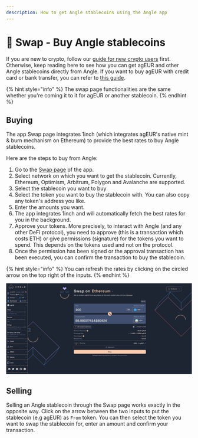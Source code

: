 ```yaml
---
description: How to get Angle stablecoins using the Angle app
---
```


# 💱 Swap - Buy Angle stablecoins

If you are new to crypto, follow our [guide for new crypto users](../../newbie.md) first. Otherwise, keep reading here to see how you can get agEUR and other Angle stablecoins directly from Angle. If you want to buy agEUR with credit card or bank transfer, you can refer to [this guide](./on-ramp-off-ramp.md).

{% hint style="info" %}
The swap page functionalities are the same whether you're coming it to it for agEUR or another stablecoin.
{% endhint %}

## Buying

The app Swap page integrates 1inch (which integrates agEUR's native mint & burn mechanism on Ethereum) to provide the best rates to buy Angle stablecoins.

Here are the steps to buy from Angle:

1. Go to the [Swap page](https://app.angle.money/swap) of the app.
2. Select network on which you want to get the stablecoin. Currently, Ethereum, Optimism, Arbitrum, Polygon and Avalanche are supported.
3. Select the stablecoin you want to buy
4. Select the token you want to buy the stablecoin with. You can also copy any token's address you like.
5. Enter the amounts you want.
6. The app integrates 1inch and will automatically fetch the best rates for you in the background.
7. Approve your tokens. More precisely, to interact with Angle (and any other DeFi protocol), you need to approve (this is a transaction which costs ETH) or give permissions (signature) for the tokens you want to spend. This depends on the tokens used and not on the protocol.
8. Once the permission has been signed or the approval transaction has been executed, you can confirm the transaction to buy the stablecoin.

{% hint style="info" %}
You can refresh the rates by clicking on the circled arrow on the top right of the inputs.
{% endhint %}

![Minting agEUR](/.gitbook/assets/swap-agEUR.png)

## Selling

Selling an Angle stablecoin through the Swap page works exactly in the opposite way. Click on the arrow between the two inputs to put the stablecoin (e.g agEUR) as `From` token. You can then select the token you want to swap the stablecoin for, enter an amount and confirm your transaction.
